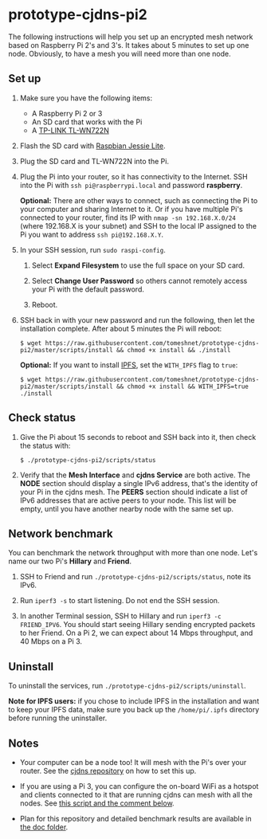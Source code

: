 # prototype-cjdns-pi2

The following instructions will help you set up an encrypted mesh network based on Raspberry Pi 2's and 3's. It takes about 5 minutes to set up one node. Obviously, to have a mesh you will need more than one node.

## Set up

1. Make sure you have the following items:

    * A Raspberry Pi 2 or 3
    * An SD card that works with the Pi
    * A [TP-LINK TL-WN722N](http://www.tp-link.com/en/products/details/TL-WN722N.html)

1. Flash the SD card with [Raspbian Jessie Lite](https://www.raspberrypi.org/downloads/raspbian/). 

1. Plug the SD card and TL-WN722N into the Pi.

1. Plug the Pi into your router, so it has connectivity to the Internet. SSH into the Pi with `ssh pi@raspberrypi.local` and password **raspberry**.

    **Optional:** There are other ways to connect, such as connecting the Pi to your computer and sharing Internet to it. Or if you have multiple Pi's connected to your router, find its IP with `nmap -sn 192.168.X.0/24` (where 192.168.X is your subnet) and SSH to the local IP assigned to the Pi you want to address `ssh pi@192.168.X.Y`.

1. In your SSH session, run `sudo raspi-config`.

   1. Select **Expand Filesystem** to use the full space on your SD card.
   
   1. Select **Change User Password** so others cannot remotely access your Pi with the default password.
   
   1. Reboot.

1. SSH back in with your new password and run the following, then let the installation complete. After about 5 minutes the Pi will reboot:

    ```
    $ wget https://raw.githubusercontent.com/tomeshnet/prototype-cjdns-pi2/master/scripts/install && chmod +x install && ./install
    ```

    **Optional:** If you want to install [IPFS](https://ipfs.io), set the `WITH_IPFS` flag to `true`:

    ```
    $ wget https://raw.githubusercontent.com/tomeshnet/prototype-cjdns-pi2/master/scripts/install && chmod +x install && WITH_IPFS=true ./install
    ```

## Check status

1. Give the Pi about 15 seconds to reboot and SSH back into it, then check the status with:

    ```
    $ ./prototype-cjdns-pi2/scripts/status
    ```

1. Verify that the **Mesh Interface** and **cjdns Service** are both active. The **NODE** section should display a single IPv6 address, that's the identity of your Pi in the cjdns mesh. The **PEERS** section should indicate a list of IPv6 addresses that are active peers to your node. This list will be empty, until you have another nearby node with the same set up.

## Network benchmark

You can benchmark the network throughput with more than one node. Let's name our two Pi's **Hillary** and **Friend**.

1. SSH to Friend and run `./prototype-cjdns-pi2/scripts/status`, note its IPv6.

1. Run `iperf3 -s` to start listening. Do not end the SSH session.

1. In another Terminal session, SSH to Hillary and run `iperf3 -c FRIEND_IPV6`. You should start seeing Hillary sending encrypted packets to her Friend. On a Pi 2, we can expect about 14 Mbps throughput, and 40 Mbps on a Pi 3.

## Uninstall

To uninstall the services, run `./prototype-cjdns-pi2/scripts/uninstall`.

**Note for IPFS users:** if you chose to include IPFS in the installation and want to keep your IPFS data, make sure you back up the `/home/pi/.ipfs` directory before running the uninstaller.

## Notes

* Your computer can be a node too! It will mesh with the Pi's over your router. See the [cjdns repository](https://github.com/cjdelisle/cjdns) on how to set this up.

* If you are using a Pi 3, you can configure the on-board WiFi as a hotspot and clients connected to it that are running cjdns can mesh with all the nodes. See [this script and the comment below](https://gist.github.com/benhylau/b51f8cb44b8ffcc7f584b584204d2bc4).

* Plan for this repository and detailed benchmark results are available in [the doc folder](https://github.com/tomeshnet/prototype-cjdns-pi2/blob/master/docs/).
